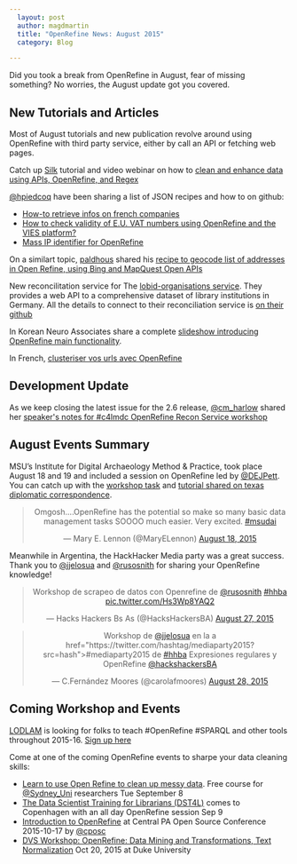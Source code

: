 ```yaml
---
  layout: post
  author: magdmartin
  title: "OpenRefine News: August 2015"
  category: Blog

---
```


Did you took a break from OpenRefine in August, fear of missing something? No worries, the August update got you covered.

## New Tutorials and Articles

Most of August tutorials and new publication revolve around using OpenRefine with third party service, either by call an API or fetching web pages. 

Catch up [Silk](https://twitter.com/silkdotco) tutorial and video webinar on how to [clean and enhance data using APIs, OpenRefine, and Regex](http://blog.silk.co/post/127234807482/from-ombd-to-gender-data-on-film-directors-how-to)

[@hpiedcoq](https://twitter.com/hpiedcoq) have been sharing a list of JSON recipes and how to on github:

* [How-to retrieve infos on french companies](http://t.co/LLgNKCjLa5)
* [How to check validity of E.U. VAT numbers using OpenRefine and the VIES platform?](https://t.co/esuw1Xz7kk)
* [Mass IP identifier for OpenRefine](https://github.com/hpiedcoq/Mass-IP-identifier-for-OpenRefine)

On a similart topic, [paldhous](https://github.com/paldhous) shared his [recipe to geocode list of addresses in Open Refine, using Bing and MapQuest Open APIs](https://github.com/paldhous/refine-geocoder)

New reconcilitation service for The [lobid-organisations service](http://beta.lobid.org/organisations). They provides a web API to a comprehensive dataset of library institutions in Germany. All the details to connect to their reconciliation service is [on their github](https://github.com/hbz/lobid-organisations/issues/55)

In Korean Neuro Associates share a complete [slideshow introducing OpenRefine main functionality](http://t.co/y9aa1obLiO).

In French, [clusteriser vos urls avec OpenRefine](http://t.co/fmnKzscOyo)

## Development Update

As we keep closing the latest issue for the 2.6 release, [@cm_harlow](http://twitter.com/cm_harlow) shared her [speaker's notes for #c4lmdc OpenRefine Recon Service workshop](http://t.co/ssXxYPbqfd)

## August Events Summary


MSU’s Institute for Digital Archaeology Method & Practice, took place August 18 and 19 and included a session on OpenRefine led by [@DEJPett](https://twitter.com/DEJPett). You can catch up with the [workshop task](https://t.co/tn5q0NdrXx) and [tutorial shared on texas diplomatic correspondence](https://t.co/BOgqC5Qw4N). 

<div align="center">
<blockquote class="twitter-tweet" lang="en"><p lang="en" dir="ltr">Omgosh....OpenRefine has the potential so make so many basic data management tasks SOOOO much easier. Very excited. <a href="https://twitter.com/hashtag/msudai?src=hash">#msudai</a></p>&mdash; Mary E. Lennon (@MaryELennon) <a href="https://twitter.com/MaryELennon/status/633789661840863233">August 18, 2015</a></blockquote>
<script async src="//platform.twitter.com/widgets.js" charset="utf-8"></script>
</div>


Meanwhile in Argentina, the HackHacker Media party was a great success. Thank you to [@jjelosua](https://twitter.com/jjelosua) and [@rusosnith](https://twitter.com/rusosnith) for sharing your OpenRefine knowledge! 

<div align="center"> 
<blockquote class="twitter-tweet" lang="en"><p lang="en" dir="ltr">Workshop de scrapeo de datos con Openrefine de <a href="https://twitter.com/rusosnith">@rusosnith</a> <a href="https://twitter.com/hashtag/hhba?src=hash">#hhba</a> <a href="http://t.co/Hs3Wp8YAQ2">pic.twitter.com/Hs3Wp8YAQ2</a></p>&mdash; Hacks Hackers Bs As (@HacksHackersBA) <a href="https://twitter.com/HacksHackersBA/status/636973877432852481">August 27, 2015</a></blockquote>
<script async src="//platform.twitter.com/widgets.js" charset="utf-8"></script>
</div>
 
<div align="center">
<blockquote class="twitter-tweet" lang="en"><p lang="es" dir="ltr">Workshop de <a href="https://twitter.com/jjelosua">@jjelosua</a> en la a href="https://twitter.com/hashtag/mediaparty2015?src=hash">#mediaparty2015</a> de <a href="https://twitter.com/hashtag/hhba?src=hash">#hhba</a> Expresiones regulares y OpenRefine <a href="https://twitter.com/HacksHackersBA">@hackshackersBA</a></p>&mdash; C.Fernández Moores (@carolafmoores) <a href="https://twitter.com/carolafmoores/status/637372584431124484">August 28, 2015</a></blockquote>
<script async src="//platform.twitter.com/widgets.js" charset="utf-8"></script>
</div>


## Coming Workshop and Events

[LODLAM](http://lodlam.net) is looking for folks to teach #OpenRefine #SPARQL and other tools throughout 2015-16. [Sign up here](http://t.co/q9XUj6LUAx)

Come at one of the coming OpenRefine events to sharpe your data cleaning skills:

* [Learn to use Open Refine to clean up messy data](https://www.eventbrite.com.au/e/cleaning-and-exploring-your-data-with-open-refine-division-of-natural-sciences-usyd-registration-18238734546?ref=twitter). Free course for [@Sydney_Uni](https://twitter.com/Sydney_Uni) researchers Tue September 8
* [The Data Scientist Training for Librarians (DST4L)](http://ow.ly/NOxgm) comes to Copenhagen with an all day OpenRefine session Sep 9
* [Introduction to OpenRefine](http://cposc.org/sessions/introduction-to-openrefine/) at Central PA Open Source Conference 2015-10-17 by [@cposc](https://twitter.com/cposc)
* [DVS Workshop: OpenRefine: Data Mining and Transformations, Text Normalization](http://calendar.duke.edu/events/show?fq=id%3ACAL-8a0870ef-4f40a47f-014f-43b8961b-00006e91demobedework%40mysite.edu) Oct 20, 2015 at Duke University
